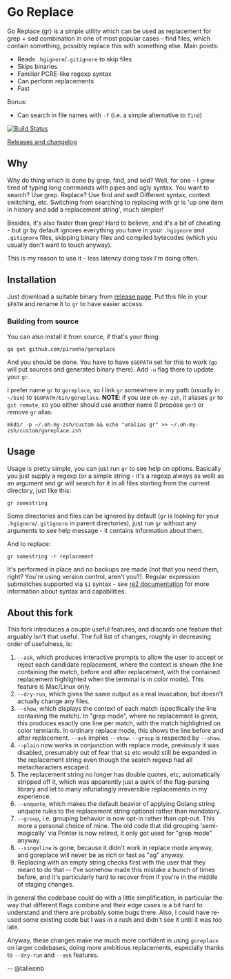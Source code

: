 # Go Replace

Go Replace (gr) is a simple utility which can be used as replacement for grep +
sed combination in one of most popular cases - find files, which contain
something, possibly replace this with something else. Main points:

 - Reads `.hgignore`/`.gitignore` to skip files
 - Skips binaries
 - Familiar PCRE-like regexp syntax
 - Can perform replacements
 - Fast

Bonus:

 - Can search in file names with `-f` (i.e. a simple alternative to `find`)

[![Build Status](https://travis-ci.org/piranha/goreplace.png)](https://travis-ci.org/piranha/goreplace)

[Releases and changelog](https://github.com/piranha/goreplace/releases)

## Why

Why do thing which is done by grep, find, and sed? Well, for one - I grew tired
of typing long commands with pipes and ugly syntax. You want to search? Use
grep. Replace? Use find and sed! Different syntax, context switching,
etc. Switching from searching to replacing with gr is 'up one item in
history and add a replacement string', much simpler!

Besides, it's also faster than grep! Hard to believe, and it's a bit of cheating -
but gr by default ignores everything you have in your `.hgignore` and
`.gitignore` files, skipping binary files and compiled bytecodes (which you
usually don't want to touch anyway).

This is my reason to use it - less latency doing task I'm doing often.

## Installation

Just download a suitable binary from
[release page](https://github.com/piranha/goreplace/releases). Put this file in
your `$PATH` and rename it to `gr` to have easier access.

### Building from source

You can also install it from source, if that's your thing:

    go get github.com/piranha/goreplace

And you should be done. You have to have `$GOPATH` set for this to work (`go`
will put sources and generated binary there). Add `-u` flag there to update your
`gr`.

I prefer name `gr` to `goreplace`, so I link `gr` somewhere in my path (usually
in `~/bin`) to `$GOPATH/bin/goreplace`. **NOTE**: if you use `oh-my-zsh`, it
aliases `gr` to `git remote`, so you either should use another name (I propose
`gor`) or remove `gr` alias:

```
mkdir -p ~/.oh-my-zsh/custom && echo "unalias gr" >> ~/.oh-my-zsh/custom/goreplace.zsh
```

## Usage

Usage is pretty simple, you can just run `gr` to see help on options. Basically
you just supply a regexp (or a simple string - it's a regexp always as well) as
an argument and gr will search for it in all files starting from the
current directory, just like this:

    gr somestring

Some directories and files can be ignored by default (`gr` is looking for your
`.hgignore`/`.gitignore` in parent directories), just run `gr` without any
arguments to see help message - it contains information about them.

And to replace:

    gr somestring -r replacement

It's performed in place and no backups are made (not that you need them, right?
You're using version control, aren't you?). Regular expression submatches
supported via `$1` syntax - see
[re2 documentation](https://code.google.com/p/re2/wiki/Syntax) for more
information about syntax and capabilities.

## About this fork

This fork introduces a couple useful features, and discards one feature that 
arguably isn't that useful. The full list of changes, roughly in decreasing order of usefulness, is:

1. `--ask`, which produces interactive prompts to allow the user to accept or
reject each candidate replacement, where the context is shown (the line containing the match, before and after replacement, with the contained replacement highlighted when the terminal is in color mode).
This feature is Mac/Linux only.
2. `--dry-run`, which gives the same output as a real invocation, but doesn't
actually change any files. 
3. `--show`, which displays the context of each match (specifically the line containing the match). In "grep mode", where no replacement is given, this produces exactly one line per match, with the match highlighted on color termianls. In ordinary replace mode, this shows the line before and after replacement. `--ask` implies `--show`. `--group` is respected by `--show`.
4. `--plain` now works in conjunction with replace mode, previously it was disabled, presumably out of fear that `$1` etc would still be expanded in the replacement string even though the search regexp had all metacharacters escaped.
5. The replacement string no longer has double quotes, etc, automatically stripped off it, which was apparently just a quirk of the flag-parsing library and let to many infuriatingly irreversible replacements in my experience.
6. `--unquote`, which makes the default beavior of applying Golang string unquote rules to the replacement string optional rather than mandatory.
7. `--group`, i.e. grouping behavior is now opt-in rather than opt-out. This more a personal choice of mine. The old code that did grouping 'semi-magically' via Printer is now retired, it only got used for "grep mode" anyway.
8. `--singeline` is gone, because it didn't work in replace mode anyway, and goreplace will never be as rich or fast as "ag" anyway.
9. Replacing with an empty string checks first with the user that they meant to do that -- I've somehow made this mistake a bunch of times before, and it's particularly hard to recover from if you're in the middle of staging changes.

In general the codebase could do with a little simplification, in particular the way that different flags combine and their edge cases is a bit hard to understand and there are probably some bugs there. Also, I could have re-used some existing code but I was in a rush and didn't see it until it was too late.

Anyway, these changes make me much more confident in using `goreplace` on larger codebases, doing more ambitious replacements, especially thanks to `--dry-run` and `--ask` features.

-- @taliesinb